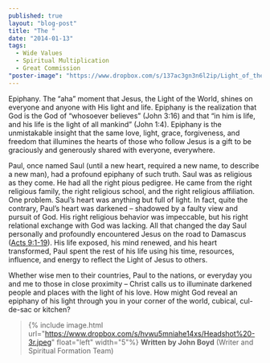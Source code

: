 ```yaml
---
published: true
layout: "blog-post"
title: "The "
date: "2014-01-13"
tags: 
  - Wide Values
  - Spiritual Multiplication
  - Great Commission
"poster-image": "https://www.dropbox.com/s/137ac3gn3n6l2ip/Light_of_the_cross_by_ThomasKostiuk.jpg"
---
```


Epiphany.  The “aha” moment that Jesus, the Light of the World, shines on everyone and anyone with His light and life.  Epiphany is the realization that God is the God of “whosoever believes” (John 3:16) and that “in him is life, and his life is the light of all mankind” (John 1:4).  Epiphany is the unmistakable insight that the same love, light, grace, forgiveness, and freedom that illumines the hearts of those who follow Jesus is a gift to be graciously and generously shared with everyone, everywhere.

Paul, once named Saul (until a new heart, required a new name, to describe a new man), had a profound epiphany of such truth.  Saul was as religious as they come.  He had all the right pious pedigree.  He came from the right religious family, the right religious school, and the right religious affiliation.  One problem.  Saul’s heart was anything but full of light.  In fact, quite the contrary, Paul’s heart was darkened – shadowed by a faulty view and pursuit of God.  His right religious behavior was impeccable, but his right relational exchange with God was lacking.   All that changed the day Saul personally and profoundly encountered Jesus on the road to Damascus ([Acts 9:1-19](http://www.biblegateway.com/passage/?search=Acts%209:1-19&version=NIV)).  His life exposed, his mind renewed, and his heart transformed, Paul spent the rest of his life using his time, resources, influence, and energy to reflect the Light of Jesus to others. 

Whether wise men to their countries, Paul to the nations, or everyday you and me to those in close proximity – Christ calls us to illuminate darkened people and places with the light of his love.  How might God reveal an epiphany of his light through you in your corner of the world, cubical, cul-de-sac or kitchen?

>{% include image.html url="https://www.dropbox.com/s/hvwu5mniahe14xs/Headshot%20-3r.jpeg" float="left" width="5"%} **Written by John Boyd**  (Writer and Spiritual Formation Team)